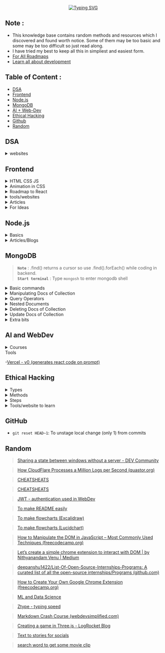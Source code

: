 <div align="center">

[![Typing SVG](https://readme-typing-svg.demolab.com?font=Fira+Code&size=40&duration=2500&pause=1000&color=1FFF0F&vCenter=true&random=false&width=680&lines=Hi%2C+I+am+Dhruv+Jain;Welcome+to+my+knowledge+base)](https://git.io/typing-svg)

</div>

## Note :
- This knowledge base contains random methods and resources which I discovered and found worth notice. Some of them may be too basic and some may be too difficult so just read along.
- I have tried my best to keep all this in simpliest and easiest form.
- [For All Roadmaps](https://roadmap.sh/)
- [Learn all about development](https://levelup.video/)

## Table of Content :
- [DSA](#dsa)
- [Frontend](#frontend)
- [Node.js](#nodejs)
- [MongoDB](#mongodb)
- [AI + Web-Dev](#ai-and-webdev)
- [Ethical Hacking](#ethical-hacking)
- [Github](#github)
- [Random](#random)








## DSA

<details>
<summary>websites</summary>

> [Visualize algorithms](https://visualgo.net/en)

</details>
















## Frontend

<details>
<summary>HTML CSS JS</summary>
<br>

> ### **`HTML CSS JS`** :
**`CAUTION :`** Don't waste much time in HTML and CSS as you will learn them along the way, focus more on the basics of JavaScript. <br>
**`ADVICE :`** You will definitely always feel underconfident about HTML CSS JS but after making some basic projects move on to React.js as you will learn them along the way,
- [W3SCHOOLS](https://www.w3schools.com/html/default.asp)

</details>
<details>
<summary>Animation in CSS</summary>
<br>
  
> ### **`Animation in CSS`** :
- animation-fill-mode:
  - The animation-fill-mode property determines the styles applied to an element before and after the animation.
  - It can take the following values:
      - none: The default value. The element will not retain any styles from the animation before or after it runs.
      - forwards: The element will retain the styles of the last keyframe after the animation completes. This is useful if you want the final state of the animation to persist.
      - backwards: The element will apply the styles of the first keyframe before the animation starts. This can be useful if you want the initial state of the animation to be applied even before the animation begins.
      - both: Equivalent to setting both forwards and backwards. The element will retain styles from the first keyframe before the animation starts and from the last keyframe after it completes.

- animation-direction:
  - The animation-direction property determines the direction of the animation sequence, whether it proceeds forward, backward, or alternates between forward and backward.
  - It can take the following values:
      - normal: The animation runs forward from the beginning to the end.
      - reverse: The animation runs backward from the end to the beginning.
      - alternate: The animation alternates between running forward and backward. If the iteration count is even, it runs forward, and if it's odd, it runs backward.
      - alternate-reverse: Similar to alternate, but it starts by running backward.
<br>
[Motion Graphic Design & Animation Principles Website - Zajno Digital Studio](https://motion.zajno.com/)
</details>
<details>
<summary>Roadmap to React</summary>
<br>

> ### **`Roadmap to React`** :

1. Introduction to React.js
- What is React.js?
- Virtual DOM and its benefits
- JSX syntax
2. Setting Up the Development Environment
- Basic idea of Node.js and npm installation
- Create React App
- Project structure
3. Components and Props
- Functional components
- Class components
- Props and PropTypes
4. State and Lifecycle
- Component state
- Lifecycle methods
- Updating and unmounting
5. Handling Events
- Event handling in React
- Synthetic events
- Binding methods
6. Conditional Rendering
- If-else conditions
- Ternary operators
- Logical && operator
7. Lists and Keys
- Rendering lists
- Adding keys for optimization
- Using map() function
8. Forms and Controlled Components
- Form handling in React
- Controlled vs. uncontrolled components
- Form validation
9. State Management with Redux (Optional)
- Redux concepts: store, actions, reducers
- Connecting React with Redux
- Async actions with middleware
10. Routing with React Router (Optional)
- Setting up React Router
- Creating routes and navigation
- Route parameters and query strings
11. Styling and CSS-in-JS
- Styling approaches in React
- CSS modules
- Styled-components
12. API Integration
- Making API requests with Axios or Fetch
- Handling responses and errors
- Asynchronous data fetching
13. Context API (Alternative to Redux)
- Global state management with Context API
- Creating contexts and providers
- Consuming context in components
14. Hooks
- useState, useEffect, and more
- Custom hooks
- Rules of hooks
15. Optimization and Performance
- Memoization and useCallback
- PureComponent and React.memo
- Performance profiling
16. Testing React Applications
- Unit testing with Jest and React Testing Library
- Testing components and interactions
17. Deployment
- Building for production
- Deployment options (e.g., Netlify, Vercel)

5 Projects to Try:

1. To-Do List App
2. E-commerce Product Catalog
3. Weather App
4. Blog Platform
5. GitHub Repository Viewer

</details>
<details>
<summary>tools/websites</summary>
<br>

- [Free for Developers (free-for.dev)](https://free-for.dev/#/)
- [Motion Graphic Design & Animation Principles Website - Zajno Digital Studio](https://motion.zajno.com/)
- [No-code Animations](https://www.typefaceanimator.com/)
- [WEB Free Fonts for Windows and Mac / Font free Download - OnlineWebFonts.COM](https://www.onlinewebfonts.com/fonts)
- [Free Font Downloads](https://www.freefaces.gallery/)
- [Animated logos & stickers](https://www.lottielab.com/)
- [Dribbble](https://dribbble.com/shots)
- [CHEATSHEATS](https://overapi.com/)
- [CHEATSHEATS](https://quickref.me/)
- [Logo Maker](https://www.shopify.com/tools/logo-maker)
- [Illustrations](http://storyset.com)
- [Illustrations](https://sapiens.ui8.net/6f3c3c2)
- [Illustrations and assests](https://ultima.storytale.io/)
- [3D Illustrations](http://pixcap.com)
- [FFFuel](https://fffuel.co/)
- [PatternPad - Create beautiful patterns for presentations, social media or branding.](https://patternpad.com/)
- [Simple Backgrounds](https://bgjar.com/)
- [Create images of your code](https://ray.so/)
- [Color Palettes](https://coolors.co/)
- [Color Palettes](https://palettemaker.com/)
- [Icons SVG](https://icones.js.org/)
- [Icons](https://iconer.app/)
- [To create shadows Neumorphism](https://neumorphism.io/#e0e0e0)
- [Free Assests](https://www.waveindex.com/collections/freebies)
- [Free Images](https://unsplash.com/)
- [Free Texture](https://texturelabs.org/)
- [Archive Images](https://picryl.com/)
- [Free Mockups](https://www.mockupworld.co/)
- [Design Inspo](https://savee.it/)

- [CSS jokes](https://comicss.art/)

</details>
<details>
<summary>Articles</summary>
<br>

- [51 CSS Animations on Scroll Your Visitors Will Love (sliderrevolution.com)](https://www.sliderrevolution.com/resources/css-animations-on-scroll/)
- [How To Use Preload and Prefetch in HTML to Load Assets](https://www.digitalocean.com/community/tutorials/html-preload-prefetch)
- [useLayoutEffect and useEffect.](https://www.instagram.com/p/C2kaG8HgKPH/)
- Worker script and generator function in JavaScript.
- Suspense in react

</details>

<details>
<summary>For Ideas</summary>
<br>
  
- [tympanus](https://tympanus.net/codrops/)
- [No-code Animations](https://www.typefaceanimator.com/)

</details>
















## Node.js

<details>
<summary>Basics</summary>
<be>

> ### **`Basics`** :
Node REPL = read evaluate print loop <br>
JavaScript is synchronous / single threaded but in Web V8 engine is run in Web API's which make it asynchronous. <br>
Node(V8) has some reserved token so it separates them from words which it can't understand and pass them to Node.js APIs which then use libuv to interact with OS or Threads init.<br>
Node runs an EVENT LOOP for asynchronous operations by making Threads (from a Thread pool of 4(default) Threads) or use our OS to run operations in it's own call-stack (FIFO). This call-stack is called EVENT QUEUES.<br>


>Now EVENT LOOP has many Phases (here are only main Phases):
- Timer                 - setTimeout , setInterval
- I/O callbacks      - network and file operations and anything that doesn't fit in other phases
- setImmediate     - runs immediately after all I/O operations are done
- Close callbacks   - closing files networks


>Node.js is an Events-driven which follows an Observer pattern. 

```javascript
const EventEmitter = require('node:events');

const MyEmitter = new EventEmitter();
MyEmitter.on('event' , ()=>{
	console.log('event occured');
})

// passing event to MyEmitter
MyEmitter.emit('event');

// ==============================================
// OUTPUT : event occured
// ==============================================
```

>Process which is an event emitter :

IN TERMINAL :
```javascript
node name_of_file.js something
```

IN name_of_file.js :
```javascript
process.argv.forEach((val , index)=>{
	console.log('${index}: ${val}');
});

// OUTPUT : 
// 0: node 
// 1: name_of_file.js
// 2: something
```

process.argv is an array that has elements as follows :
process.argv = [ process.execPath , name_of_js_file , arguments..... ]

So process.on is also an observer like MyEmitter.on (in above example) :
```javascript
process.on('exit' , (code)=>{
	console.log('Process exit event with an code: ', code);
})

// ====================================================
// OUTPUT : Process exit event with an code: 0
// ====================================================
```

```javascript
// ========================================================
// Method 1 : To securely only receive data (get end() automatically)
const { get } = require('https');

get('https://www.google.com' ,(res)=>{
	res.on('data' ,(chunk)=>{
		console.log(`Data chunk: ${chunk}`);
	});
	res.on('end' , ()=>{
		console.log('NO more data');
	});
});

// ==========================================================
// Method 2 : To securely receive and send data
const { request } = require('https');
const req = request('https://www.google.com' ,(res)=>{
	res.on('data' ,(chunk)=>{
		console.log(`Data chunk: ${chunk}`);
	});
	res.on('end' , ()=>{
		console.log('NO more data');
	});
})
req.end();

// ==========================================================
// Method 3 : To receive and send data
const { request } = require('http');
const req = request('http://www.google.com' ,(res)=>{
	res.on('data' ,(chunk)=>{
		console.log(`Data chunk: ${chunk}`);
	});
	res.on('end' , ()=>{
		console.log('NO more data');
	});
})
req.end();
```

> When we import using require in a program the file/module is executed and then store in require.cache . 
> So if we do 'require' multiple time it returns the function which is exported and does not rerun it. 

>if we try to 'require' a folder, node automatically exports any file with name " index.js ".

>AXIOS :
```javascript
const axios = require('axios');

axios.get('https://www.google.com')
	.then((res)=>{
		console.log(res);
	})
	.catch((err)=>{
		console.log(err);
	});
```

> Stream and Buffers :

Stream is to wait for a minimum chunk of data (data received before minimum data is reached is stored in a BUFFER) and load it when reached and then wait for another chunk of data to load.

```javascript
const buffer = new Buffer.from('abcde');

buffer.write('codevolution');
console.log(buffer.toString());
console.log(buffer);
console.log(buffer.toJSON());

// ======================================================
// OUTPUT : 
// codev
// <Buffer 63 6f 64 65 76>
// { type: 'Buffer', data: [ 99, 111, 100, 101, 118 ] }
// ======================================================

// <Buffer 63 6f 64 65 76> : this is in hexadecimals
// { type: 'Buffer', data: [ 99, 111, 100, 101, 118 ] } : are UNICODE/ASCII code

```
> Connect Streams :
```javascript
fs.createReadStream('data.csv')
    .pipe(parser)
```
Like above, after reading a chunk of data received from a fs stream it is piped to csv parser to parse the data from csv to objects/json.
>MVC (Model - View - Controller) pattern :
<img src="https://upload.wikimedia.org/wikipedia/commons/thumb/a/a0/MVC-Process.svg/300px-MVC-Process.svg.png">

> ROUTER :
 
Routers are used to bundle a group of controllers who have same base endpoint . So this isolates this bundle from others and we can make router folder like controllers.

For Example :
```javascript
// =======================================================
// Here friendsController is an js file in controllers file 
// from which post and get friend fuction are exported.
// =======================================================

// without routes
app.post('/friends' , friendsController.postFriend);
app.get('/friends' , friendsController.getFriend);
app.get('/friends/:friendId' , friendsController.getFriend);

// =======================================================

// with routes
const friendRouter = express.Router();
app.use('/friends' , friendsRouter);

friendRouter.post('/' , friendsController.postFriend);
friendRouter.get('/' , friendsController.getFriend);
friendRouter.get('/:friendId' , friendsController.getFriend);

```

> we can know IP address of each request by `req.ip`


> NOTE : In LINUX and MAC path to a folder is /folder/file but in Windows path is \\folder\\file 
> Therefore use path 
```javascript
const path = require('path');

path.join(__dirname , '..' , public , 'file-name');

// ===========================================================
// To send a file for example .jpg use sendFile

res.sendFile( path.join(__dirname , '..' , public , 'file-name.jpg') );
```

>To send some static files like html css js we can use express.static() middleware.
```javascript
app.use(express.static(path.join(__dirname , 'public' , 'index.html')));
```

```javascript
const requestData = { 
	[req.body.field]: req.body.value 
};
```
> In this code, we use square brackets `[]` around `req.body.field` to create a dynamic key based on the value of `req.body.field`, and then assign `req.body.value` as the value associated with that key. This will create a JSON object with the structure you desire.

</details>

<details>
<summary>Articles/Blogs</summary>
<br>

>[Javascript Hidden Classes and Inline Caching in V8 (richardartoul.github.io)](https://richardartoul.github.io/jekyll/update/2015/04/26/hidden-classes.html)

>[Optimization killers · petkaantonov/bluebird Wiki (github.com)](https://github.com/petkaantonov/bluebird/wiki/Optimization-killers)

>[Redis uses](https://www.instagram.com/p/C2ILjZErICX/)


</details>











## MongoDB

> **`Note`** : .find() returns a cursor so use .find().forEach() while coding in backend. <br>
> **`Start terminal`** : Type ```mongosh``` to enter mongodb shell
<details>
<summary>Basic commands</summary>
<br>

> **`Basic commands`** :
- ```cls``` to clear terminal
- ```show dbs``` to see all databases
- ```db``` to show all collections of database you are in
- ```help``` for help
- ```exit``` to exit
- ```use database_name``` to move to database_name database
- ```use database_name```  then ```db.collection_name``` to move to collection_name collection

</details>
<details>
<summary>Manipulating Docs of Collection</summary>
<br>

> **`Manipulating Docs of Collection`** :
- ```db.collection_name.insertOne({ something in json format })``` to insert a single json object in form of document
>NOTE :: MongoDB automatically adds an ObjectId to each document

- ```db.collection_name.insertMany([{ something in json format } ,{ something in json format } ,{ something in json format } ,{ something in json format } .....])``` to insert a single json object in form of document
- ```db.collection_name.find()``` to grab all documents
- ```db.collection_name.find( {field1 : "value" , field2 : "value"} )``` to grab filtered documents according to given field/s and its value/s

> NOTE :  let `numbers1: [{1} ,{2} ,{3}]` and `numbers2: {1}` 
> then `.find({numbers: "1" })` will return numbers1 and numbers2 documents but if we do query such as `.find( {numbers : ["1"] } )` returns numbers2 document only

- ```db.collection_name.find( {field1 : "value" , field2 : "value"} , {field_required1 : 1 , field_required2 : 1} )``` to grab filtered documents according to given field/s and its value/s and to show only field_required field of each filtered document
- ```db.collection_name.find( {field1 : "value"} ).count()``` to grab filtered documents according to given field/s and its value/s and return only number of such documents
- ```db.collection_name.find( {field1 : "value"}).limit(n)``` to grab filtered documents according to given field/s and its value/s and to show only first "n" documents
- ```db.collection_name.find().sort( {field : 1} )``` to grab documents in ascending sorted form according to given field
- ```db.collection_name.find().sort( {field : -1} )``` to grab documents in descending sorted form according to given field

</details>
<details>
<summary>Query Operators</summary>
<br>

> **`Query Operators`** :
- to load query such as greater than $gt , greater than equal to $gte use dollar sign and always use a query inside curly brackets
>Greater or lesser operator
- ```db.collection_name.find( {rating: {$gt:7} } )``` query for greater than 7
- ```db.collection_name.find( {rating: {$lt:7} } )``` query for lesser than 7  
- ```db.collection_name.find( {rating: {$gte:7} } )``` query for greater than or equal to 7
-  ```db.collection_name.find( {rating: {$gte:7} } )``` query for lesser than or equal to 7
>OR operator
- ```db.collection_name.find( {$or: [{rating:7} , {rating:9}] )``` query for rating: 7 or rating: 9
>IN operator and NOT IN operator (for range of value)
- ```db.collection_name.find( {rating: {$in: [7,8,9] }} )``` query for rating: 7 or rating:8 or rating: 9
- ```db.collection_name.find( {rating: {$nin: [7,8,9] }} )``` query for documents which don't have rating: 7 or rating:8 or rating: 9
>ALL operator
- let `numbers1: [{1} ,{2} ,{3}]` and `numbers2: {1}` 
then `.find({numbers: {$all: ["1","2"]} })` will return numbers1 , it checks if the given field atleast contains the given values

</details>
<details>
<summary>Nested Documents</summary>
<br>

> **`Nested Documents`** :
- let ```details:{ name:"XYZ" , email:"xyz@gmail.com" , age :"30"}```
then to find name XYZ use ```.find({ "details.name" : "XYZ" })```

</details>
<details>
<summary>Deleting Docs of Collection</summary>
<br>

> **`Deleting Docs of Collection`** :
- ```db.collection_name.deleteOne({ field: "value" })``` to delete a single json object in form of document
-  ```db.collection_name.deleteMany({ field: "value" })``` to delete multiple documents according to field

</details>
<details>
<summary>Update Docs of Collection</summary>
<br>

> **`Update Docs of Collection`** :
- ```db.collection_name.updateOne({ field_to_find: "value" } , {$set: {field_to_be_updated : "new_value" , field_to_be_updated : "new_value"}})``` to update a document which contain "field_to_find" field with value  = value and set "field_to_be_updated" field to its new value
- ```db.collection_name.updateMany({ field_to_find: "value" } , {$set: {field_to_be_updated : "new_value" , field_to_be_updated : "new_value"}})``` to update all document which contain "field_to_find" field with value  = value and set "field_to_be_updated" field to its new value

</details>
<details>
<summary>Extra bits</summary>
<br>

> **`Extra bits`** :
> INC (increment) operator 
> $inc: n to increment or $inc: -n to decrement
- ```db.collection_name.updateOne({ field_to_find: "value" } , {$inc: {field_to_be_updated : n })``` to increment a value by n in a document which contain "field_to_find" field with value  = value and set "field_to_be_updated" field to its new value
> PULL (to remove an element from array)
- ```db.collection_name.updateOne({ field_to_find: "value" } , {$pull: {array : "element_to_be_removed" })``` to remove element_to_be_removed from an array where there is a "field_to_find" field with value  = value 
> PUSH (to add an element from array)
- ```db.collection_name.updateOne({ field_to_find: "value" } , {$push: {array : "element_to_be_added" })``` to add element_to_be_added to an array where there is a "field_to_find" field with value  = value 
> EACH (add or remove multiple elements of an array)
- ```db.collection_name.updateOne({ field_to_find: "value" } , {$push: {array : {$each: ["element1","element2","element3"]} })``` to add element1 2 3 to an array where there is a "field_to_find" field with value  = value 

</details>


















## AI and WebDev
<details>
<summary>Courses</summary>
	
> ### **`A Google's developer course`** :
-[Machine Learning for Web Developers (Web ML)](https://m.youtube.com/playlist?list=PLOU2XLYxmsILr3HQpqjLAUkIPa5EaZiui)

</details>
<summary>Tools</summary>
	
-[Vercel - v0 (generates react code on prompt)](https://v0.dev/)

</details>


















## Ethical Hacking

<details>
<summary>Types</summary>
<br>

> ### **`Types`** :
[What Are The Five Steps Of Ethical Hacking? - DEV Community](https://dev.to/sudip_sg/what-are-the-five-steps-of-ethical-hacking-4hfe)
1) Social engineering : exploit human psychology, rather than technical security gaps to gain access to data and applications. They trick legitimate users into submitting their passwords or installing malicious software that grants them access to network machines and services.

2) Web application hacking : 
     Vulnerabilities that manipulate the application :
     - [Cross-Site Scripting](https://crashtest-security.com/cross-site-scripting-xss/)
     - [Cross-Site Request Forgery](https://crashtest-security.com/cross-site-request-forgery-csrf/)
     - [Insecure configuration](https://crashtest-security.com/disable-ssl-insecure-algorithm/)
     - [Injection attacks](https://crashtest-security.com/what-are-the-different-types-of-injection-attacks/)

3) Hacking wireless networks 

4) System hacking (hacking personal computer and servers)

 [Crashtest Security](https://crashtest-security.com/) offers a comprehensive suite of testing tools that help you identify threats within your application.

</details>

<details>
<summary>Methods</summary>
<br>

> ### **`Methods`** :
Reference ==> [Ethical hacking techniques - DEV Community](https://dev.to/snyk/ethical-hacking-techniques-3anh)
1) predictive analytics models is one of the main uses of AI and ML in cybersecurity. These models look for trends and abnormalities that can point to a potential security problem by analyzing data from a range of sources, including network traffic, user behaviour, and system logs.
2) Internet of Things testing's objective is to identify any security flaws in IoT hardware, communication protocols, and the networks they use by network mapping, device identification, firmware analysis, penetration testing, and vulnerability scanning.
3) Social engineering attacks, such as phishing and pretexting
4) Red teaming involves simulating a real-world attack scenario to identify potential vulnerabilities and test an organization's incident response capabilities.
5) Bug bounty programs allow organizations to incentivize ethical hackers to identify potential vulnerabilities in their systems and report them in exchange for a reward.

</details>

<details>
<summary>Steps</summary>
<br>

> ### **`Steps`** :
1) Reconnaissance : hacker documents the organization’s request, finds valuable configuration and login information of the system, and probes the networks.
    Informations such as :
    - Naming conventions
    - Services on the network
    - Servers handling workloads in the network
    - IP Addresses
    - Names and Login credentials of users connected to the network
    - Physical location of target machine
    
2) Penetration testing : 
    - Network Mapping : This involves discovering the network topology, including host information, servers, routers, and firewalls within the host network. Once mapped, white hat hackers can visualize and strategize the next steps of the ethical hacking process.
    - Port Scanning : Ethical hackers use automated tools to identify any open ports on the network. This makes it an efficient mechanism to enumerate the services and live systems in a network, and how to establish a connection with these components.
    - Vulnerability Scanning : The use of automated tools to detect weaknesses that can be exploited to orchestrate attacks.
       Tools for scanning : 
       - SNMP Sweepers
       - Ping sweeps
       - Network mappers
       - Vulnerability scanners
       
3) Gaining Access : Attempting to send a malicious payload to the application through the network, an adjacent subnetwork, or physically using a connected computer.
    Tools to simulate attempted unauthorized access,
    - Buffer overflows
    - Phishing  
    - [Injection attacks](https://crashtest-security.com/what-are-the-different-types-of-injection-attacks/)
    - [XML External Entity processing](https://crashtest-security.com/xxe-processing/)
    - Using components with known vulnerabilities.
    
    If the attacks are successful, the hacker has control of the whole or part of the system and may simulate further attacks such as data [breaches](https://crashtest-security.com/prevent-breach-attacks/) and Distributed Denial of Service (DDoS).
    
4) Maintaining Access :  involves processes used to ensure the hacker can access the application for future use. A white-hat hacker continuously exploits the system for further vulnerabilities and [escalates privileges](https://crashtest-security.com/privilege-escalation-guide/) to understand how much control attackers can gain once they get past security clearance. Some attackers may also try to hide their identity by removing any evidence of an attack and installing a backdoor for future access.
    
5) Clearing Tracks : To avoid any evidence that leads back to their malicious activity, hackers perform tasks that erase all traces of their actions.
    This includes : 
    - Uninstalling scripts/applications used to carry out attacks
    - Modifying registry values
    - Clearing logs
    - Deleting folders created during the attack
    For those hackers looking to maintain undetected access, they tend to hide their identity using techniques such as :
    - Tunneling
    - Stenography

</details>
<details>
<summary>Tools/website to learn</summary>
<br>

- Shodan is a search engine for internet-connected devices, providing information about their vulnerabilities. Features include device search, banner parsing, and an API for developers.
- [TryHackMe (for learning) ](https://tryhackme.com/)
- [HACKSPLAINING (for learning) ](https://www.hacksplaining.com/)


</details>














## GitHub
- `git reset HEAD~1`: To unstage local change (only 1) from commits



















## Random

> [Sharing a state between windows without a server - DEV Community](https://dev.to/notachraf/sharing-a-state-between-windows-without-a-serve-23an)

> [How CloudFlare Processes a Million Logs per Second (quastor.org)](https://blog.quastor.org/p/cloudflare-processes-million-logs-per-second)

> [CHEATSHEATS](https://overapi.com/)

> [CHEATSHEATS](https://quickref.me/)

> [JWT - authentication used in WebDev](https://dev.to/irakan/is-jwt-really-a-good-fit-for-authentication-1khm) 

> [To make README easily](https://readme.so/editor)

> [To make flowcharts (Excalidraw)](https://excalidraw.com/)

> [To make flowcharts (Lucidchart)](https://www.lucidchart.com/pages/)
 
> [How to Manipulate the DOM in JavaScript – Most Commonly Used Techniques (freecodecamp.org)](https://www.freecodecamp.org/news/javascript-document-object-model-explained/)

>[Let’s create a simple chrome extension to interact with DOM | by Nithyanandam Venu | Medium](https://medium.com/@divakarvenu/lets-create-a-simple-chrome-extension-to-interact-with-dom-7bed17a16f42)

>[deepanshu1422/List-Of-Open-Source-Internships-Programs: A curated list of all the open-source internships/Programs (github.com)](https://github.com/deepanshu1422/List-Of-Open-Source-Internships-Programs?tab=readme-ov-file#readme)

>[How to Create Your Own Google Chrome Extension (freecodecamp.org)](https://www.freecodecamp.org/news/building-chrome-extension/)

>[ML and Data Science](https://www.kaggle.com/)

>[Ztype - typing speed](https://zty.pe/)

>[Markdown Crash Course (webdevsimplified.com)](https://blog.webdevsimplified.com/2023-06/markdown-crash-course/)

>[Creating a game in Three.js - LogRocket Blog](https://blog.logrocket.com/creating-game-three-js/)

>[Text to stories for socials](https://predis.ai/)

>[search word to get some movie clip](https://getyarn.io/)

